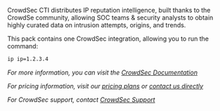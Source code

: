 CrowdSec CTI distributes IP reputation intelligence, built thanks to the CrowdSe community, allowing SOC teams & security analysts to obtain highly curated data on intrusion attempts, origins, and trends.

This pack contains one CrowdSec integration, allowing you to run the command:

```bash
ip ip=1.2.3.4
```


_For more information, you can visit the [CrowdSec Documentation](https://docs.crowdsec.net/)_

_For pricing information, visit our [pricing plans](https://www.crowdsec.net/pricing) or [contact us directly](https://www.crowdsec.net/pricing#pricing-contact)_


_For CrowdSec support, contact [CrowdSec Support](mailto:support@crowdsec.net)_